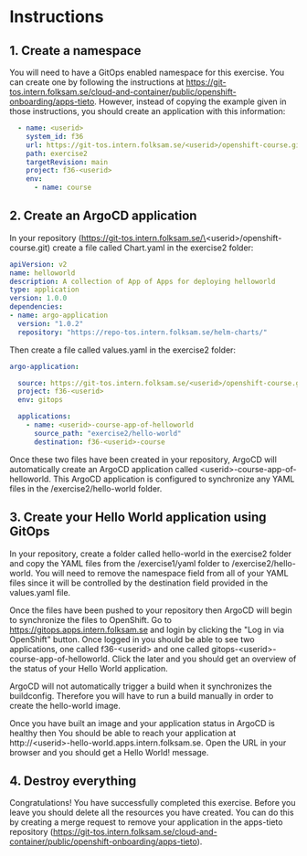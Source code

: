 # Instructions
## 1. __Create a namespace__

You will need to have a GitOps enabled namespace for this exercise. You can create one by following the instructions at https://git-tos.intern.folksam.se/cloud-and-container/public/openshift-onboarding/apps-tieto. However, instead of copying the example given in those instructions, you should create an application with this information:
```yaml
  - name: <userid>
    system_id: f36
    url: https://git-tos.intern.folksam.se/<userid>/openshift-course.git
    path: exercise2
    targetRevision: main
    project: f36-<userid>
    env:
      - name: course
```

## 2. __Create an ArgoCD application__

In your repository (https://git-tos.intern.folksam.se/\<userid\>/openshift-course.git) create a file called Chart.yaml in the exercise2 folder:
```yaml
apiVersion: v2
name: helloworld
description: A collection of App of Apps for deploying helloworld
type: application
version: 1.0.0
dependencies:
- name: argo-application
  version: "1.0.2"
  repository: "https://repo-tos.intern.folksam.se/helm-charts/"
```

Then create a file called values.yaml in the exercise2 folder:
```yaml
argo-application:

  source: https://git-tos.intern.folksam.se/<userid>/openshift-course.git
  project: f36-<userid>
  env: gitops

  applications:
    - name: <userid>-course-app-of-helloworld
      source_path: "exercise2/hello-world"
      destination: f36-<userid>-course
```

Once these two files have been created in your repository, ArgoCD will automatically create an ArgoCD application called \<userid\>-course-app-of-helloworld. This ArgoCD application is configured to synchronize any YAML files in the /exercise2/hello-world folder.

## 3. __Create your Hello World application using GitOps__
In your repository, create a folder called hello-world in the exercise2 folder and copy the YAML files from the /exercise1/yaml folder to /exercise2/hello-world. You will need to remove the namespace field from all of your YAML files since it will be controlled by the destination field provided in the values.yaml file.

Once the files have been pushed to your repository then ArgoCD will begin to synchronize the files to OpenShift. Go to https://gitops.apps.intern.folksam.se and login by clicking the "Log in via OpenShift" button. Once logged in you should be able to see two applications, one called f36-\<userid\> and one called gitops-\<userid\>-course-app-of-helloworld. Click the later and you should get an overview of the status of your Hello World application.

ArgoCD will not automatically trigger a build when it synchronizes the buildconfig. Therefore you will have to run a build manually in order to create the hello-world image.

Once you have built an image and your application status in ArgoCD is healthy then You should be able to reach your application at http://\<userid\>-hello-world.apps.intern.folksam.se. Open the URL in your browser and you should get a Hello World! message.

## 4. __Destroy everything__
Congratulations! You have successfully completed this exercise. Before you leave you should delete all the resources you have created. You can do this by creating a merge request to remove your application in the apps-tieto repository (https://git-tos.intern.folksam.se/cloud-and-container/public/openshift-onboarding/apps-tieto).
